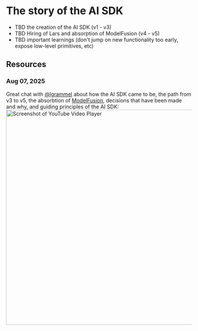 # The story of the AI SDK

- TBD the creation of the AI SDK (v1 - v3)
- TBD Hiring of Lars and absorption of ModelFusion (v4 - v5)
- TBD important learnings (don't jump on new functionality too early, expose low-level primitives, etc)

## Resources

### Aug 07, 2025

Great chat with [@lgrammel](https://github.com/lgrammel) about how the AI SDK came to be, the path from v3 to v5, the absorbtion of [ModelFusion](https://github.com/vercel/modelfusion), decisions that have been made and why, and guiding principles of the AI SDK:
  [<img width="1038" height="584" alt="Screenshot of YouTube Video Player" src="https://github.com/user-attachments/assets/72a3c87f-84f9-4b76-809f-8fd189ee9c2a" />](https://www.youtube.com/watch?v=vNUSbZCYzq8)
